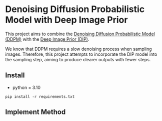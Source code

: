 # Denoising Diffusion Probabilistic Model with Deep Image Prior

This project aims to combine the [Denoising Diffusion Probabilistic Model (DDPM)](https://github.com/lucidrains/denoising-diffusion-pytorch) with the [Deep Image Prior (DIP)](https://github.com/DmitryUlyanov/deep-image-prior).

We know that DDPM requires a slow denoising process when sampling images. Therefore, this project attempts to incorporate the DIP model into the sampling step, aiming to produce clearer outputs with fewer steps.

## Install

- python = 3.10

```shell
pip install -r requirements.txt
```

## Implement Method

